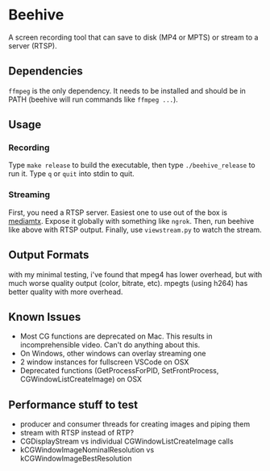 # Beehive
A screen recording tool that can save to disk (MP4 or MPTS) or stream to a server (RTSP).

## Dependencies
`ffmpeg` is the only dependency. It needs to be installed and should be in PATH (beehive will run commands like `ffmpeg ...`).

## Usage

### Recording
Type `make release` to build the executable, then type `./beehive_release` to run it. Type `q` or `quit` into stdin to quit.

### Streaming
First, you need a RTSP server. Easiest one to use out of the box is [mediamtx](https://github.com/bluenviron/mediamtx). Expose it globally with something like `ngrok`. Then, run beehive like above with RTSP output. Finally, use `viewstream.py` to watch the stream.

## Output Formats
with my minimal testing, i've found that mpeg4 has lower overhead, but with much worse quality output (color, bitrate, etc). mpegts (using h264) has better quality with more overhead.

## Known Issues
- Most CG functions are deprecated on Mac. This results in incomprehensible video. Can't do anything about this.
- On Windows, other windows can overlay streaming one
- 2 window instances for fullscreen VSCode on OSX
- Deprecated functions (GetProcessForPID, SetFrontProcess, CGWindowListCreateImage) on OSX

## Performance stuff to test
- producer and consumer threads for creating images and piping them
- stream with RTSP instead of RTP?
- CGDisplayStream vs individual CGWindowListCreateImage calls
- kCGWindowImageNominalResolution vs kCGWindowImageBestResolution
